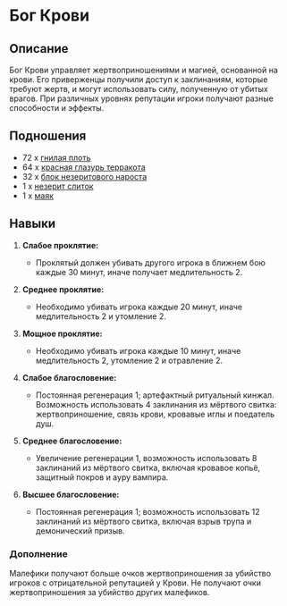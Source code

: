 # Бог Крови

## Описание
Бог Крови управляет жертвоприношениями и магией, основанной на крови. Его приверженцы получили доступ к заклинаниям, которые требуют жертв, и могут использовать силу, полученную от убитых врагов. При различных уровнях репутации игроки получают разные способности и эффекты.

## Подношения
- 72 x [гнилая плоть]()
- 64 x [красная глазурь терракота]()
- 32 x [блок незеритового нароста]()
- 1 x [незерит слиток]()
- 1 x [маяк]()

## Навыки

1. **Слабое проклятие:**
   - Проклятый должен убивать другого игрока в ближнем бою каждые 30 минут, иначе получает медлительность 2.

2. **Среднее проклятие:**
   - Необходимо убивать игрока каждые 20 минут, иначе медлительность 2 и утомление 2.

3. **Мощное проклятие:**
   - Необходимо убивать игрока каждые 10 минут, иначе медлительность 2, утомление 2 и отравление 2.

4. **Слабое благословение:**
   - Постоянная регенерация 1; артефактный ритуальный кинжал. Возможность использовать 4 заклинания из мёртвого свитка: жертвоприношение, связь крови, кровавые иглы и поедатель душ.

5. **Среднее благословение:**
   - Увеличение регенерации 1, возможность использовать 8 заклинаний из мёртвого свитка, включая кровавое копьё, защитный покров и ауру вампира.

6. **Высшее благословение:**
   - Постоянная регенерация 1; возможность использовать 12 заклинаний из мёртвого свитка, включая взрыв трупа и демонический призыв.

### Дополнение
Малефики получают больше очков жертвоприношения за убийство игроков с отрицательной репутацией у Крови. Не получают очки жертвоприношения за убийство других малефиков.